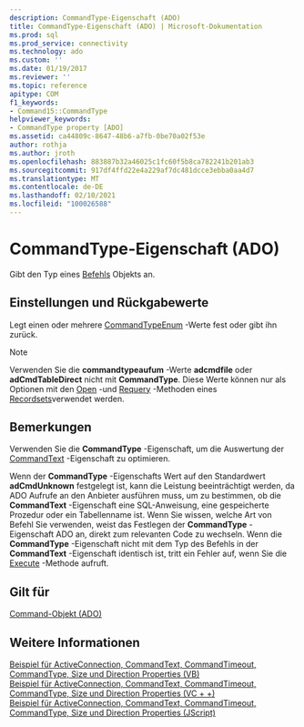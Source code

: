 ```yaml
---
description: CommandType-Eigenschaft (ADO)
title: CommandType-Eigenschaft (ADO) | Microsoft-Dokumentation
ms.prod: sql
ms.prod_service: connectivity
ms.technology: ado
ms.custom: ''
ms.date: 01/19/2017
ms.reviewer: ''
ms.topic: reference
apitype: COM
f1_keywords:
- Command15::CommandType
helpviewer_keywords:
- CommandType property [ADO]
ms.assetid: ca44809c-8647-48b6-a7fb-0be70a02f53e
author: rothja
ms.author: jroth
ms.openlocfilehash: 883887b32a46025c1fc60f5b8ca782241b201ab3
ms.sourcegitcommit: 917df4ffd22e4a229af7dc481dcce3ebba0aa4d7
ms.translationtype: MT
ms.contentlocale: de-DE
ms.lasthandoff: 02/10/2021
ms.locfileid: "100026588"
---
```

# <a name="commandtype-property-ado"></a>CommandType-Eigenschaft (ADO)
Gibt den Typ eines [Befehls](./command-object-ado.md) Objekts an.  
  
## <a name="settings-and-return-values"></a>Einstellungen und Rückgabewerte  
 Legt einen oder mehrere [CommandTypeEnum](./commandtypeenum.md) -Werte fest oder gibt ihn zurück.  
  
> [!NOTE]
>  Verwenden Sie die **commandtypeaufum** -Werte **adcmdfile** oder **adCmdTableDirect** nicht mit **CommandType**. Diese Werte können nur als Optionen mit den [Open](./open-method-ado-recordset.md) -und [Requery](./requery-method.md) -Methoden eines [Recordsets](./recordset-object-ado.md)verwendet werden.  
  
## <a name="remarks"></a>Bemerkungen  
 Verwenden Sie die **CommandType** -Eigenschaft, um die Auswertung der [CommandText](./commandtext-property-ado.md) -Eigenschaft zu optimieren.  
  
 Wenn der **CommandType** -Eigenschafts Wert auf den Standardwert **adCmdUnknown** festgelegt ist, kann die Leistung beeinträchtigt werden, da ADO Aufrufe an den Anbieter ausführen muss, um zu bestimmen, ob die **CommandText** -Eigenschaft eine SQL-Anweisung, eine gespeicherte Prozedur oder ein Tabellenname ist. Wenn Sie wissen, welche Art von Befehl Sie verwenden, weist das Festlegen der **CommandType** -Eigenschaft ADO an, direkt zum relevanten Code zu wechseln. Wenn die **CommandType** -Eigenschaft nicht mit dem Typ des Befehls in der **CommandText** -Eigenschaft identisch ist, tritt ein Fehler auf, wenn Sie die [Execute](./execute-method-ado-command.md) -Methode aufruft.  
  
## <a name="applies-to"></a>Gilt für  
 [Command-Objekt (ADO)](./command-object-ado.md)  
  
## <a name="see-also"></a>Weitere Informationen  
 [Beispiel für ActiveConnection, CommandText, CommandTimeout, CommandType, Size und Direction Properties (VB)](./activeconnection-commandtext-commandtimeout-commandtype-size-example-vb.md)   
 [Beispiel für ActiveConnection, CommandText, CommandTimeout, CommandType, Size und Direction Properties (VC + +)](./activeconnection-commandtext-commandtimeout-commandtype-size-example-vc.md)   
 [Beispiel für ActiveConnection, CommandText, CommandTimeout, CommandType, Size und Direction Properties (JScript)](./activeconnection-commandtext-timeout-type-size-example-jscript.md)